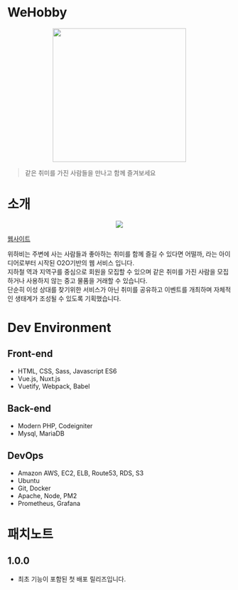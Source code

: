 # WeHobby

<p align="center"><image src="assets/img/logo-img.png" width="300"/></p>

> 같은 취미를 가진 사람들을 만나고 함께 즐겨보세요

# 소개
<p align="center"><image src="assets/img/mainpage.png"/></p>

[웹사이트](https://www.wehobby.kr)

<p>
    위하비는 주변에 사는 사람들과 좋아하는 취미를 함께 즐길 수 있다면 어떨까, 라는 아이디어로부터 시작된 O2O기반의 웹 서비스 입니다.<br/>
    지하철 역과 지역구를 중심으로 회원을 모집할 수 있으며 같은 취미를 가진 사람을 모집하거나 사용하지 않는 중고 물품을 거래할 수 있습니다.<br/>
    단순히 이성 상대를 찾기위한 서비스가 아닌 취미를 공유하고 이벤트를 개최하며 자체적인 생태계가 조성될 수 있도록 기획했습니다.
</p>

# Dev Environment
## Front-end
- HTML, CSS, Sass, Javascript ES6
- Vue.js, Nuxt.js
- Vuetify, Webpack, Babel
## Back-end
- Modern PHP, Codeigniter
- Mysql, MariaDB
## DevOps
- Amazon AWS, EC2, ELB, Route53, RDS, S3
- Ubuntu
- Git, Docker
- Apache, Node, PM2
- Prometheus, Grafana


# 패치노트
## 1.0.0
- 최초 기능이 포함된 첫 배포 릴리즈입니다.
